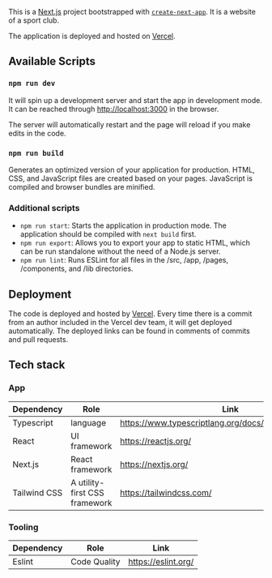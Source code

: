 This is a [Next.js](https://nextjs.org) project bootstrapped with [`create-next-app`](https://nextjs.org/docs/app/api-reference/cli/create-next-app). It is a website of a sport club.

The application is deployed and hosted on [Vercel](https://vercel.com/).

## Available Scripts

### `npm run dev`

It will spin up a development server and start the app in development mode. It can be reached through [http://localhost:3000](http://localhost:1234) in the browser.

The server will automatically restart and the page will reload if you make edits in the code.

### `npm run build`

Generates an optimized version of your application for production.
HTML, CSS, and JavaScript files are created based on your pages. JavaScript is compiled and browser bundles are minified.

### Additional scripts

- `npm run start`: Starts the application in production mode. The application should be compiled with `next build` first.
- `npm run export`: Allows you to export your app to static HTML, which can be run standalone without the need of a Node.js server.
- `npm run lint`: Runs ESLint for all files in the /src, /app, /pages, /components, and /lib directories.

## Deployment

The code is deployed and hosted by [Vercel](https://vercel.com).
Every time there is a commit from an author included in the Vercel dev team, it will get deployed automatically.
The deployed links can be found in comments of commits and pull requests.

## Tech stack

### App

| Dependency   | Role                          | Link                                                    |
| ------------ | ----------------------------- | ------------------------------------------------------- |
| Typescript   | language                      | https://www.typescriptlang.org/docs/handbook/intro.html |
| React        | UI framework                  | https://reactjs.org/                                    |
| Next.js      | React framework               | https://nextjs.org/                                     |
| Tailwind CSS | A utility-first CSS framework | https://tailwindcss.com/                                |

### Tooling

| Dependency | Role         | Link                |
| ---------- | ------------ | ------------------- |
| Eslint     | Code Quality | https://eslint.org/ |
